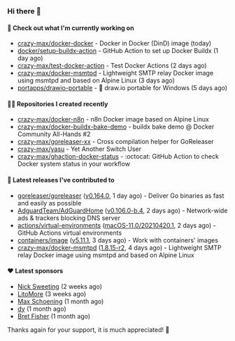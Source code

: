 ### Hi there 👋

#### 👷 Check out what I'm currently working on

- [crazy-max/docker-docker](https://github.com/crazy-max/docker-docker) - Docker in Docker (DinD) image (today)
- [docker/setup-buildx-action](https://github.com/docker/setup-buildx-action) - GitHub Action to set up Docker Buildx (1 day ago)
- [crazy-max/test-docker-action](https://github.com/crazy-max/test-docker-action) - Test Docker Actions (2 days ago)
- [crazy-max/docker-msmtpd](https://github.com/crazy-max/docker-msmtpd) - Lightweight SMTP relay Docker image using msmtpd and based on Alpine Linux (3 days ago)
- [portapps/drawio-portable](https://github.com/portapps/drawio-portable) - 🚀 draw.io portable for Windows (5 days ago)

#### 👨‍💻 Repositories I created recently

- [crazy-max/docker-n8n](https://github.com/crazy-max/docker-n8n) - n8n Docker image based on Alpine Linux
- [crazy-max/docker-buildx-bake-demo](https://github.com/crazy-max/docker-buildx-bake-demo) - buildx bake demo @ Docker Community All-Hands #2
- [crazy-max/goreleaser-xx](https://github.com/crazy-max/goreleaser-xx) - Cross compilation helper for GoReleaser
- [crazy-max/yasu](https://github.com/crazy-max/yasu) - Yet Another Switch User
- [crazy-max/ghaction-docker-status](https://github.com/crazy-max/ghaction-docker-status) - :octocat: GitHub Action to check Docker system status in your workflow

#### 🚀 Latest releases I've contributed to

- [goreleaser/goreleaser](https://github.com/goreleaser/goreleaser) ([v0.164.0](https://github.com/goreleaser/goreleaser/releases/tag/v0.164.0), 1 day ago) - Deliver Go binaries as fast and easily as possible
- [AdguardTeam/AdGuardHome](https://github.com/AdguardTeam/AdGuardHome) ([v0.106.0-b.4](https://github.com/AdguardTeam/AdGuardHome/releases/tag/v0.106.0-b.4), 2 days ago) - Network-wide ads &amp; trackers blocking DNS server
- [actions/virtual-environments](https://github.com/actions/virtual-environments) ([macOS-11.0/20210420.1](https://github.com/actions/virtual-environments/releases/tag/macOS-11.0%2F20210420.1), 2 days ago) - GitHub Actions virtual environments
- [containers/image](https://github.com/containers/image) ([v5.11.1](https://github.com/containers/image/releases/tag/v5.11.1), 3 days ago) - Work with containers&#39; images
- [crazy-max/docker-msmtpd](https://github.com/crazy-max/docker-msmtpd) ([1.8.15-r2](https://github.com/crazy-max/docker-msmtpd/releases/tag/1.8.15-r2), 4 days ago) - Lightweight SMTP relay Docker image using msmtpd and based on Alpine Linux

#### ❤️ Latest sponsors
- [Nick Sweeting](https://github.com/pirate) (2 weeks ago)
- [LitoMore](https://github.com/LitoMore) (3 weeks ago)
- [Max Schoening](https://github.com/max) (1 month ago)
- [dy](https://github.com/dyipon) (1 month ago)
- [Bret Fisher](https://github.com/BretFisher) (1 month ago)

Thanks again for your support, it is much appreciated! 🙏
